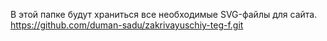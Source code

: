 В этой папке будут храниться все необходимые SVG-файлы для сайта.
https://github.com/duman-sadu/zakrivayuschiy-teg-f.git